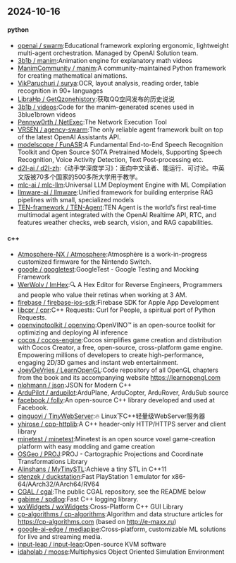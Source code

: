 ## 2024-10-16

#### python
* [openai / swarm](https://github.com/openai/swarm):Educational framework exploring ergonomic, lightweight multi-agent orchestration. Managed by OpenAI Solution team.
* [3b1b / manim](https://github.com/3b1b/manim):Animation engine for explanatory math videos
* [ManimCommunity / manim](https://github.com/ManimCommunity/manim):A community-maintained Python framework for creating mathematical animations.
* [VikParuchuri / surya](https://github.com/VikParuchuri/surya):OCR, layout analysis, reading order, table recognition in 90+ languages
* [LibraHp / GetQzonehistory](https://github.com/LibraHp/GetQzonehistory):获取QQ空间发布的历史说说
* [3b1b / videos](https://github.com/3b1b/videos):Code for the manim-generated scenes used in 3blue1brown videos
* [Pennyw0rth / NetExec](https://github.com/Pennyw0rth/NetExec):The Network Execution Tool
* [VRSEN / agency-swarm](https://github.com/VRSEN/agency-swarm):The only reliable agent framework built on top of the latest OpenAI Assistants API.
* [modelscope / FunASR](https://github.com/modelscope/FunASR):A Fundamental End-to-End Speech Recognition Toolkit and Open Source SOTA Pretrained Models, Supporting Speech Recognition, Voice Activity Detection, Text Post-processing etc.
* [d2l-ai / d2l-zh](https://github.com/d2l-ai/d2l-zh):《动手学深度学习》：面向中文读者、能运行、可讨论。中英文版被70多个国家的500多所大学用于教学。
* [mlc-ai / mlc-llm](https://github.com/mlc-ai/mlc-llm):Universal LLM Deployment Engine with ML Compilation
* [llmware-ai / llmware](https://github.com/llmware-ai/llmware):Unified framework for building enterprise RAG pipelines with small, specialized models
* [TEN-framework / TEN-Agent](https://github.com/TEN-framework/TEN-Agent):TEN Agent is the world’s first real-time multimodal agent integrated with the OpenAI Realtime API, RTC, and features weather checks, web search, vision, and RAG capabilities.

#### c++
* [Atmosphere-NX / Atmosphere](https://github.com/Atmosphere-NX/Atmosphere):Atmosphère is a work-in-progress customized firmware for the Nintendo Switch.
* [google / googletest](https://github.com/google/googletest):GoogleTest - Google Testing and Mocking Framework
* [WerWolv / ImHex](https://github.com/WerWolv/ImHex):🔍 A Hex Editor for Reverse Engineers, Programmers and people who value their retinas when working at 3 AM.
* [firebase / firebase-ios-sdk](https://github.com/firebase/firebase-ios-sdk):Firebase SDK for Apple App Development
* [libcpr / cpr](https://github.com/libcpr/cpr):C++ Requests: Curl for People, a spiritual port of Python Requests.
* [openvinotoolkit / openvino](https://github.com/openvinotoolkit/openvino):OpenVINO™ is an open-source toolkit for optimizing and deploying AI inference
* [cocos / cocos-engine](https://github.com/cocos/cocos-engine):Cocos simplifies game creation and distribution with Cocos Creator, a free, open-source, cross-platform game engine. Empowering millions of developers to create high-performance, engaging 2D/3D games and instant web entertainment.
* [JoeyDeVries / LearnOpenGL](https://github.com/JoeyDeVries/LearnOpenGL):Code repository of all OpenGL chapters from the book and its accompanying website https://learnopengl.com
* [nlohmann / json](https://github.com/nlohmann/json):JSON for Modern C++
* [ArduPilot / ardupilot](https://github.com/ArduPilot/ardupilot):ArduPlane, ArduCopter, ArduRover, ArduSub source
* [facebook / folly](https://github.com/facebook/folly):An open-source C++ library developed and used at Facebook.
* [qinguoyi / TinyWebServer](https://github.com/qinguoyi/TinyWebServer):🔥 Linux下C++轻量级WebServer服务器
* [yhirose / cpp-httplib](https://github.com/yhirose/cpp-httplib):A C++ header-only HTTP/HTTPS server and client library
* [minetest / minetest](https://github.com/minetest/minetest):Minetest is an open source voxel game-creation platform with easy modding and game creation
* [OSGeo / PROJ](https://github.com/OSGeo/PROJ):PROJ - Cartographic Projections and Coordinate Transformations Library
* [Alinshans / MyTinySTL](https://github.com/Alinshans/MyTinySTL):Achieve a tiny STL in C++11
* [stenzek / duckstation](https://github.com/stenzek/duckstation):Fast PlayStation 1 emulator for x86-64/AArch32/AArch64/RV64
* [CGAL / cgal](https://github.com/CGAL/cgal):The public CGAL repository, see the README below
* [gabime / spdlog](https://github.com/gabime/spdlog):Fast C++ logging library.
* [wxWidgets / wxWidgets](https://github.com/wxWidgets/wxWidgets):Cross-Platform C++ GUI Library
* [cp-algorithms / cp-algorithms](https://github.com/cp-algorithms/cp-algorithms):Algorithm and data structure articles for https://cp-algorithms.com (based on http://e-maxx.ru)
* [google-ai-edge / mediapipe](https://github.com/google-ai-edge/mediapipe):Cross-platform, customizable ML solutions for live and streaming media.
* [input-leap / input-leap](https://github.com/input-leap/input-leap):Open-source KVM software
* [idaholab / moose](https://github.com/idaholab/moose):Multiphysics Object Oriented Simulation Environment
